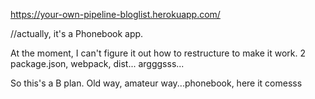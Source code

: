 https://your-own-pipeline-bloglist.herokuapp.com/

//actually, it's a Phonebook app.

At the moment, I can't figure it out how to restructure to make it work. 2 package.json, webpack, dist... argggsss...

So this's a B plan. Old way, amateur way...phonebook, here it comesss